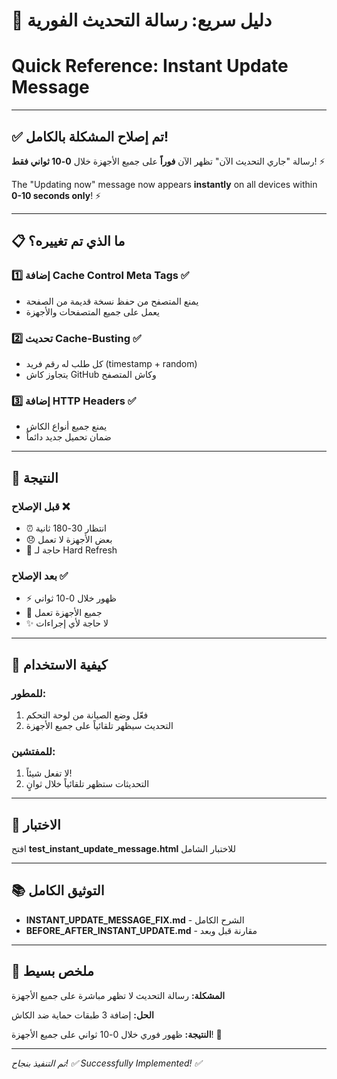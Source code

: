 # 🚀 دليل سريع: رسالة التحديث الفورية
# Quick Reference: Instant Update Message

---

## ✅ تم إصلاح المشكلة بالكامل!

رسالة "جاري التحديث الآن" تظهر الآن **فوراً** على جميع الأجهزة خلال **0-10 ثواني فقط**! ⚡

The "Updating now" message now appears **instantly** on all devices within **0-10 seconds only**! ⚡

---

## 📋 ما الذي تم تغييره؟

### 1️⃣ إضافة Cache Control Meta Tags ✅
- يمنع المتصفح من حفظ نسخة قديمة من الصفحة
- يعمل على جميع المتصفحات والأجهزة

### 2️⃣ تحديث Cache-Busting ✅
- كل طلب له رقم فريد (timestamp + random)
- يتجاوز كاش GitHub وكاش المتصفح

### 3️⃣ إضافة HTTP Headers ✅
- يمنع جميع أنواع الكاش
- ضمان تحميل جديد دائماً

---

## 🎯 النتيجة

### قبل الإصلاح ❌
- ⏰ انتظار 30-180 ثانية
- 😞 بعض الأجهزة لا تعمل
- 🔄 حاجة لـ Hard Refresh

### بعد الإصلاح ✅
- ⚡ ظهور خلال 0-10 ثواني
- 🎉 جميع الأجهزة تعمل
- ✨ لا حاجة لأي إجراءات

---

## 📱 كيفية الاستخدام

### للمطور:
1. فعّل وضع الصيانة من لوحة التحكم
2. التحديث سيظهر تلقائياً على جميع الأجهزة

### للمفتشين:
1. لا تفعل شيئاً!
2. التحديثات ستظهر تلقائياً خلال ثوانٍ

---

## 🧪 الاختبار

افتح **test_instant_update_message.html** للاختبار الشامل

---

## 📚 التوثيق الكامل

- **INSTANT_UPDATE_MESSAGE_FIX.md** - الشرح الكامل
- **BEFORE_AFTER_INSTANT_UPDATE.md** - مقارنة قبل وبعد

---

## 🎊 ملخص بسيط

**المشكلة:** رسالة التحديث لا تظهر مباشرة على جميع الأجهزة

**الحل:** إضافة 3 طبقات حماية ضد الكاش

**النتيجة:** ظهور فوري خلال 0-10 ثواني على جميع الأجهزة! 🚀

---

*تم التنفيذ بنجاح! ✅*
*Successfully Implemented! ✅*
